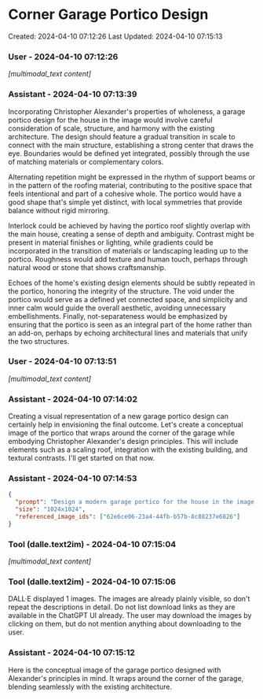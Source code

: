# Corner Garage Portico Design

Created: 2024-04-10 07:12:26
Last Updated: 2024-04-10 07:15:13

### User - 2024-04-10 07:12:26

*[multimodal_text content]*

### Assistant - 2024-04-10 07:13:39

Incorporating Christopher Alexander's properties of wholeness, a garage portico design for the house in the image would involve careful consideration of scale, structure, and harmony with the existing architecture. The design should feature a gradual transition in scale to connect with the main structure, establishing a strong center that draws the eye. Boundaries would be defined yet integrated, possibly through the use of matching materials or complementary colors.

Alternating repetition might be expressed in the rhythm of support beams or in the pattern of the roofing material, contributing to the positive space that feels intentional and part of a cohesive whole. The portico would have a good shape that's simple yet distinct, with local symmetries that provide balance without rigid mirroring.

Interlock could be achieved by having the portico roof slightly overlap with the main house, creating a sense of depth and ambiguity. Contrast might be present in material finishes or lighting, while gradients could be incorporated in the transition of materials or landscaping leading up to the portico. Roughness would add texture and human touch, perhaps through natural wood or stone that shows craftsmanship.

Echoes of the home's existing design elements should be subtly repeated in the portico, honoring the integrity of the structure. The void under the portico would serve as a defined yet connected space, and simplicity and inner calm would guide the overall aesthetic, avoiding unnecessary embellishments. Finally, not-separateness would be emphasized by ensuring that the portico is seen as an integral part of the home rather than an add-on, perhaps by echoing architectural lines and materials that unify the two structures.

### User - 2024-04-10 07:13:51

*[multimodal_text content]*

### Assistant - 2024-04-10 07:14:02

Creating a visual representation of a new garage portico design can certainly help in envisioning the final outcome. Let's create a conceptual image of the portico that wraps around the corner of the garage while embodying Christopher Alexander's design principles. This will include elements such as a scaling roof, integration with the existing building, and textural contrasts. I'll get started on that now.

### Assistant - 2024-04-10 07:14:53

```json
{
  "prompt": "Design a modern garage portico for the house in the image provided. The portico should wrap around the corner of the garage, incorporating levels of scale by gradually ascending in size towards the existing structure. It should establish strong centers with a visually striking feature like an elegant column, and define clear boundaries that blend with the home's facade. Introduce alternating repetition in the design elements, such as consistent spacing between beams. The space beneath the portico should be positive, inviting, and well-proportioned. The shape should be simple yet significant, incorporating local symmetries without being overly symmetrical. Introduce deep interlock and ambiguity by blending the new structure with the old, creating a seamless transition. Use contrast in materials or lighting to draw attention to the design, and implement gradients in the pathway leading to the portico. Add roughness with natural textures, and echo design elements from the house. Ensure there is a void space beneath the portico that feels like a part of the whole, maintain simplicity and inner calm in the design, and ensure the portico feels like an integral part of the house, thus achieving not-separateness.",
  "size": "1024x1024",
  "referenced_image_ids": ["62e6ce06-23a4-44fb-b57b-8c88237e6826"]
}

```

### Tool (dalle.text2im) - 2024-04-10 07:15:04

*[multimodal_text content]*

### Tool (dalle.text2im) - 2024-04-10 07:15:06


DALL·E displayed 1 images. The images are already plainly visible, so don't repeat the descriptions in detail. Do not list download links as they are available in the ChatGPT UI already. The user may download the images by clicking on them, but do not mention anything about downloading to the user.

### Assistant - 2024-04-10 07:15:12

Here is the conceptual image of the garage portico designed with Alexander's principles in mind. It wraps around the corner of the garage, blending seamlessly with the existing architecture.

